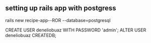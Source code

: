 ## setting up rails app with postgress
rails new recipe-app--ROR --database=postgresql

CREATE USER deneliobuaz WITH PASSWORD 'admin';
ALTER USER deneliobuaz CREATEDB;